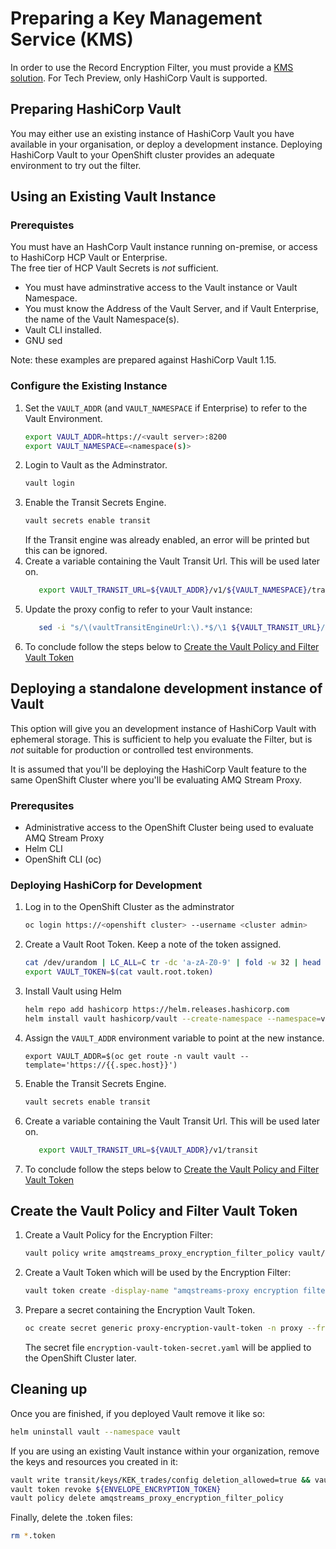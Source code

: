 # Preparing a Key Management Service (KMS)

In order to use the Record Encryption Filter, you must provide a [KMS solution](./README.md).
For Tech Preview, only HashiCorp Vault is supported.

## Preparing HashiCorp Vault

You may either use an existing instance of HashiCorp Vault you have available in your organisation, or deploy a development instance.
Deploying HashiCorp Vault to your OpenShift cluster provides an adequate environment to try out the filter.

## Using an Existing Vault Instance

### Prerequistes

You must have an HashCorp Vault instance running on-premise, or access to HashiCorp HCP Vault or Enterprise.  
The free tier of HCP Vault Secrets is *not*  sufficient.

* You must have adminstrative access to the Vault instance or Vault Namespace.
* You must know the Address of the Vault Server, and if Vault Enterprise, the name of the Vault Namespace(s).
* Vault CLI installed.
* GNU sed

Note: these examples are prepared against HashiCorp Vault 1.15.

### Configure the Existing Instance

1. Set the `VAULT_ADDR` (and `VAULT_NAMESPACE` if Enterprise) to refer to the Vault Environment.
   ```sh
   export VAULT_ADDR=https://<vault server>:8200
   export VAULT_NAMESPACE=<namespace(s)>
2. Login to Vault as the Adminstrator.
   ```sh
   vault login
   ```
3. Enable the Transit Secrets Engine.
   ```sh
   vault secrets enable transit
   ```
   If the Transit engine was already enabled, an error will be printed but this can be ignored.
4. Create a variable containing the Vault Transit Url.  This will be used later on.
   ```sh
      export VAULT_TRANSIT_URL=${VAULT_ADDR}/v1/${VAULT_NAMESPACE}/transit
   ```
5. Update the proxy config to refer to your Vault instance:
   ```sh
      sed -i "s/\(vaultTransitEngineUrl:\).*$/\1 ${VAULT_TRANSIT_URL}/" */proxy/proxy-config.yaml
   ```  
6. To conclude follow the steps below to [Create the Vault Policy and Filter Vault Token](#create-the-vault-policy-and-filter-vault-token)

## Deploying a standalone development instance of Vault

This option will give you an development instance of HashiCorp Vault with ephemeral storage.  This is sufficient to help you evaluate the
Filter, but is *not* suitable for production or controlled test environments.

It is assumed that you'll be deploying the HashiCorp Vault feature to the same OpenShift Cluster where you'll be evaluating AMQ Stream Proxy.

### Prerequsites

* Administrative access to the OpenShift Cluster being used to evaluate AMQ Stream Proxy
* Helm CLI
* OpenShift CLI (oc)

### Deploying HashiCorp for Development

1. Log in to the OpenShift Cluster as the adminstrator
   ```sh
   oc login https://<openshift cluster> --username <cluster admin>
   ```
2. Create a Vault Root Token. Keep a note of the token assigned.
   ```sh
   cat /dev/urandom | LC_ALL=C tr -dc 'a-zA-Z0-9' | fold -w 32 | head -n 1 > vault.root.token
   export VAULT_TOKEN=$(cat vault.root.token)
   ```
3. Install Vault using Helm
   ```sh
   helm repo add hashicorp https://helm.releases.hashicorp.com
   helm install vault hashicorp/vault --create-namespace --namespace=vault --version 0.27 --values vault/helm-dev-values.yaml --set server.dev.devRootToken=${VAULT_TOKEN} --wait
   ```
4. Assign the `VAULT_ADDR` environment variable to point at the new instance.
   ```
   export VAULT_ADDR=$(oc get route -n vault vault --template='https://{{.spec.host}}')
   ```
5. Enable the Transit Secrets Engine.
   ```sh
   vault secrets enable transit
   ```
6. Create a variable containing the Vault Transit Url.  This will be used later on.
   ```sh
      export VAULT_TRANSIT_URL=${VAULT_ADDR}/v1/transit
   ```   
7. To conclude follow the steps below to [Create the Vault Policy and Filter Vault Token](#create-the-vault-policy-and-filter-vault-token)

## Create the Vault Policy and Filter Vault Token

1. Create a Vault Policy for the Encryption Filter:
   ```sh
   vault policy write amqstreams_proxy_encryption_filter_policy vault/amqstreams_proxy_encryption_filter_policy.hcl
2. Create a Vault Token which will be used by the Encryption Filter:
   ```bash
   vault token create -display-name "amqstreams-proxy encryption filter" -policy=amqstreams_proxy_encryption_filter_policy -no-default-policy -orphan -field=token > vault.encryption.token
   ```
3. Prepare a secret containing the Encryption Vault Token.
   ```bash
   oc create secret generic proxy-encryption-vault-token -n proxy --from-literal=encryption-vault-token.txt=vault.encryption.token --dry-run=client -o yaml > base/proxy/proxy-encryption-vault-token-secret.yaml
   ```
   The secret file `encryption-vault-token-secret.yaml` will be applied to the OpenShift Cluster later.

## Cleaning up

Once you are finished, if you deployed Vault remove it like so:

```sh
helm uninstall vault --namespace vault
```

If you are using an existing Vault instance within your organization, remove the keys and resources you created in it:

```sh
vault write transit/keys/KEK_trades/config deletion_allowed=true && vault delete  transit/keys/KEK_trades
vault token revoke ${ENVELOPE_ENCRYPTION_TOKEN}
vault policy delete amqstreams_proxy_encryption_filter_policy
```

Finally, delete the .token files:
```sh
rm *.token
```
